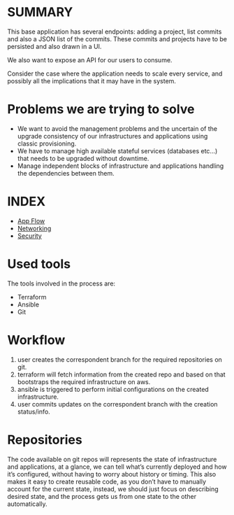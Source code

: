 # SUMMARY

This base application has several endpoints: adding a project, list commits and also a JSON list of the commits. These commits and projects have to be persisted and also drawn in a UI.

We also want to expose an API for our users to consume.

Consider the case where the application needs to scale every service, and possibly all the implications that it may have in the system.

# Problems we are trying to solve

* We want to avoid the management problems and the uncertain of the upgrade consistency of our infrastructures and applications using classic provisioning.
* We have to manage high available stateful services (databases etc…) that needs to be upgraded without downtime.
* Manage independent blocks of infrastructure and applications handling the dependencies between them.

# INDEX

* [App Flow](https://github.com/numiralofe/automation/blob/master/commitApp_POC/Documentation/CommitAPP-flow.md)
* [Networking](https://github.com/numiralofe/automation/blob/master/commitApp_POC/Documentation/CommitAPP-network.md)
* [Security](https://github.com/numiralofe/automation/blob/master/commitApp_POC/Documentation/CommitAPP-security.md)

#  Used tools

The tools involved in the process are:

* Terraform
* Ansible
* Git

# Workflow

1. user creates the correspondent branch for the required repositories on git.
2. terraform will fetch information from the created repo and based on that bootstraps the required infrastructure on aws.
3. ansible is triggered to perform initial configurations on the created infrastructure.
4. user commits updates on the  correspondent branch with the creation status/info.


# Repositories

The code available on git repos will represents the state of infrastructure and applications, at a glance, we can tell what’s currently deployed and how it’s configured, without having to worry about history or timing. This also makes it easy to create reusable code, as you don’t have to manually account for the current state, instead, we should just focus on describing desired state, and the process gets us from one state to the other automatically.
